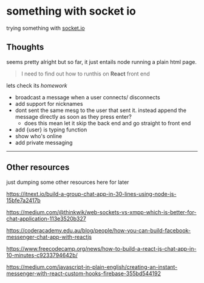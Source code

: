 # something with socket io

trying something with [socket.io](https://socket.io/get-started/chat/#Introduction)

## Thoughts

seems pretty alright but so far, it just entails node running a plain html page.

> I need to find out how to runthis on **React** front end

lets check its *homework*

- broadcast a message when a user connects/ disconnects
- add support for nicknames
- dont sent the same mesg to the user that sent it. instead append the message directly as soon as they press enter?
  - does this mean let it skip the back end and go straight to front end
- add {user} is typing function
- show who's online
- add private messaging

---

## Other resources

just dumping some other resources here for later

https://itnext.io/build-a-group-chat-app-in-30-lines-using-node-js-15bfe7a2417b

https://medium.com/@thinkwik/web-sockets-vs-xmpp-which-is-better-for-chat-application-113e3520b327

https://coderacademy.edu.au/blog/people/how-you-can-build-facebook-messenger-chat-app-with-reactjs

https://www.freecodecamp.org/news/how-to-build-a-react-js-chat-app-in-10-minutes-c9233794642b/

https://medium.com/javascript-in-plain-english/creating-an-instant-messenger-with-react-custom-hooks-firebase-355bd544192

